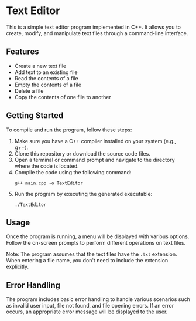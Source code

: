 # Text Editor

This is a simple text editor program implemented in C++. It allows you to create, modify, and manipulate text files through a command-line interface.

## Features

- Create a new text file
- Add text to an existing file
- Read the contents of a file
- Empty the contents of a file
- Delete a file
- Copy the contents of one file to another

## Getting Started

To compile and run the program, follow these steps:

1. Make sure you have a C++ compiler installed on your system (e.g., g++).
2. Clone this repository or download the source code files.
3. Open a terminal or command prompt and navigate to the directory where the code is located.
4. Compile the code using the following command:
    ```
    g++ main.cpp -o TextEditor
    ```
5. Run the program by executing the generated executable:
    ```
    ./TextEditor
    ```

## Usage

Once the program is running, a menu will be displayed with various options. Follow the on-screen prompts to perform different operations on text files.

Note: The program assumes that the text files have the `.txt` extension. When entering a file name, you don't need to include the extension explicitly.

## Error Handling

The program includes basic error handling to handle various scenarios such as invalid user input, file not found, and file opening errors. If an error occurs, an appropriate error message will be displayed to the user.





